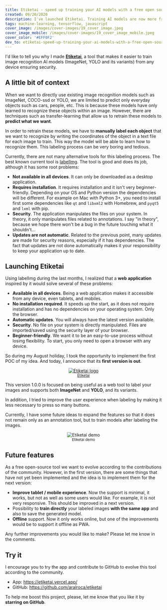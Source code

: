 ```yaml
---
title: Etiketai - speed up training your AI models with a free open source app
created: 09/20/2020
description: I've launched Etiketai. Training AI models are now more friendlier. Use it from any device ensuring security. It has support for ImageNet and YOLO.
tags: machine-learning, tensorflow, javascript
cover_image: /images/cover-images/19_cover_image.jpeg
cover_image_mobile: /images/cover-images/19_cover_image_mobile.jpeg
cover_color: '#EFF0F2'
dev_to: etiketai-speed-up-training-your-ai-models-with-a-free-open-source-app-51ld
---
```


I'd like to tell you why I made **[Etiketai](https://github.com/aralroca/etiketai)**, a tool that makes it easier to train image recognition AI models (ImageNet, YOLO and its variants) from any device ensuring security.

## A little bit of context

When we want to directly use existing image recognition models such as ImageNet, COCO-ssd or YOLO, we are limited to predict only everyday objects such as cars, people, etc. This is because these models have only learned to recognize these objects within an image. However, there are techniques such as transfer-learning that allow us to retrain these models to **predict what we want**. 

In order to retrain these models, we have to **manually label each object** that we want to recognize by writing the coordinates of the object in a text file for each image to train. This way the model will be able to learn how to recognize them. This labeling process can be very boring and tedious.

Currently, there are not many alternative tools for this labeling process. The best known current tool is [labelImg](https://github.com/tzutalin/labelImg). The tool is good and does its job, although it has some root problems:

- **Not available in all devices**. It can only be downloaded as a desktop application.
- **Requires installation**. It requires installation and it isn't very beginner-friendly. Depending on your OS and Python version the dependencies will be different. For example on Mac with Python 3+, you need to install first some dependencies like `qt` and `libxml2` with Homebrew, and `pyqt5` and `lxml` with pip.
- **Security**. The application manipulates the files on your system. In theory, it only manipulates files related to annotations. I say "in theory", because we hope there won't be a bug in the future touching what it shouldn't... 
- **Updates are not automatic**. Related to the previous point, many updates are made for security reasons, especially if it has dependencies. The fact that updates are not done automatically makes it your responsibility to keep your application up to date.


## Launching Etiketai

Using labelImg during the last months, I realized that a **web application** inspired by it would solve several of these problems:

- **Available in all devices**. Being a web application makes it accessible from any device, even tablets, and mobiles.
- **No installation required**. It speeds up the start, as it does not require installation and has no dependencies on your operating system. Only the browser.
- **Automatic updates**. You will always have the latest version available.
- **Security**. No file on your system is directly manipulated. Files are imported/saved using the security layer of your browser.
- **Beginner-friendly**. We want it to be an easy-to-use process without losing flexibility. To start, you only need to open a browser with any device.

So during my August holiday, I took the opportunity to implement the first POC of my idea. And today, I announce that its **first version is out**.

<a href="https://github.com/aralroca/etiketai">
  <figure align="center">
    <img class="center" src="/images/blog-images/etiketai.png" alt="Etiketai logo" />
    <figcaption><small>Etiketai</small></figcaption>
  </figure>
</a>

This version 1.0.0 is focused on being useful as a web tool to label your images and supports both **ImageNet** and **YOLO**, and its variants.

In addition, I tried to improve the user experience when labeling by making it less necessary to press so many buttons.

Currently, I have some future ideas to expand the features so that it does not remain only as an annotation tool, but to train models after labeling the images.

<figure align="center">
  <img class="center" src="/images/blog-images/demo.gif" alt="Etiketai demo" />
  <figcaption><small>Etiketai demo</small></figcaption>
</figure>


## Future features

As a free open-source tool we want to evolve according to the contributions of the community. However, in the first version, there are some things that have not yet been implemented and the idea is to implement them for the next version:

* **Improve tablet / mobile experience**. Now the support is minimal, it works, but not as well as some users would like. For example, it is not very responsive. This should be improved in a next version.
* Possibility to **train directly** your labeled images **with the same app** and also to save the generated model.
* **Offline** support. Now it only works online, but one of the improvements would be to support it offline as PWA.

Any further improvements you would like to make? Please let me know in the comments.

## Try it

I encourage you to try the app and contribute to GitHub to evolve this tool according to the community.

* App: https://etiketai.vercel.app/
* GitHub: https://github.com/aralroca/etiketai

To help me boost this project, please, let me know that you like it by **starring on GitHub**.